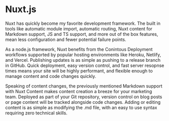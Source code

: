 # Nuxt.js
Nuxt has quickly become my favorite development framework. The built in tools like automatic module import, automatic routing, Nuxt content for Markdown support, JS and TS support, and more out of the box features, mean less configuration and fewer potential failure points. 

As a node.js framework, Nuxt benefits from the Conintous Deployment workflows supported by popular hosting environments like Heroku, Netlify, and Vercel. Publishing updates is as simple as pushing to a release branch in GitHub. Quick deployment, easy version control, and fast server resopnse times means your site will be highly performant, and flexible enough to manage content and code changes quickly. 

Speaking of content changes, the previously mentioned Markdown support with Nuxt Content makes content creation a breeze for your marketing team. Deployed as part of your Git repository, version control on blog posts or page content will be tracked alongside code changes. Adding or editing content is as simple as modifying the .md file, with an easy to use syntax requiring zero technical skills. 